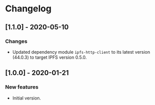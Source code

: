 # Changelog

## [1.1.0] - 2020-05-10

### Changes
- Updated dependency module `ipfs-http-client` to its latest version (44.0.3) to target IPFS version 0.5.0.

## [1.0.0] - 2020-01-21

### New features
- Initial version.